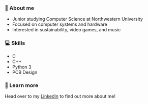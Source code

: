 ### :wave: About me
* Junior studying Computer Science at Northwestern University
* Focused on computer systems and hardware
* Interested in sustainability, video games, and music

### :computer: Skills
* C
* C++
* Python 3
* PCB Design

### :thought_balloon: Learn more
Head over to my [LinkedIn](https://www.linkedin.com/in/akang/) to find out more about me!
